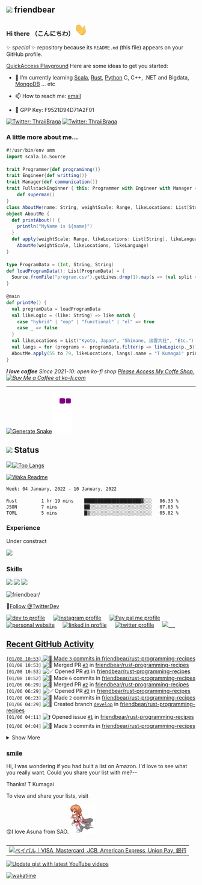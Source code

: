 ## <img src="https://img.icons8.com/color/48/000000/github--v3.png"/> friendbear 

### Hi there （こんにちわ）<img src="https://raw.githubusercontent.com/friendbear/friendbear/main/wave.gif" width="35px">


 ✨ _special_ ✨ repository because its `README.md` (this file) appears on your GitHub profile.

[QuickAccess Playground](https://wandbox.org/)
Here are some ideas to get you started:
<!--
- 🔭 I’m currently working on ...
-->
- 🌱 I’m currently learning [Scala](https://users.scala-lang.org/u/friendbear), [Rust](https://users.rust-lang.org/u/friendbear), [Python](https://pypi.org/user/friendbear) C, C++, .NET and Bigdata, [MongoDB](https://www.mongodb.com/community/forums/u/friendbear) ... etc

- 📫 How to reach me: [email](mailto:s8zmnonun@relay.firefox.com)
- 🔑 GPP Key: F9521D94D71A2F01

[![Twitter: ThraiiBraga](https://img.shields.io/twitter/follow/friendbear22?stype=social)](https://twitter.com/friendbear22)
[![Twitter: ThraiiBraga](https://img.shields.io/twitter/follow/bearsworld22?stype=social)](https://twitter.com/bearsworld22)
<!--
- 👯 I’m looking to collaborate on ...
- 🤔 I’m looking for help with ...
- 💬 Ask me about ...

- 😄 Pronouns: ...
- ⚡ Fun fact: ...

-->


### A little more about me...
```scala
#!/usr/bin/env amm
import scala.io.Source

trait Programmer{def programinng()}
trait Engineer{def writting()}
trait Manager{def communication()}
trait FullstackEnginner { this: Programmer with Engineer with Manager =>
    def superman()
}
class AboutMe(name: String, weightScale: Range, likeLocations: List[String], likeLanguages: List[String])
object AboutMe {
  def printAbout() {
    println("MyName is ${name}")
  }
  def apply(weightScale: Range, likeLocations: List[String], likeLanguages: List[String]): AboutMe =
    AboutMe(weightScale, likeLocations, likeLanguage)
}

type ProgramData = (Int, String, String)
def loadProgramData(): List[ProgramData] = {
  Source.fromFile("program.csv").getLines.drop(1).map(s => {val split = s.split(',');(split(0).toInt, split(1), split(2))}).toList
}

@main
def printMe() {
  val programData = loadProgramData
  val likeLogic = (like: String) => like match {
    case "hybrid" | "oop" | "functional" | "el" => true
    case _ => false
  }
  val likeLocations = List("Kyoto, Japan", "Shimane, 出雲大社", "Etc.")
  val langs = for (programs <- programData.filter(p => likeLogic(p._3)) yield programs._2
  AboutMe.apply(55 to 79, likeLocations, langs).name = "T Kumagai" printAbout
}
```
<em><b>I love coffee</b> Since 2021-10: open ko-fi shop <a href="https://ko-fi.com/friendbear">Please Access My Coffe Shop.</a>
<a href='https://ko-fi.com/B0B15N77Q' target='_blank'><img height='36' style='border:0px;height:36px;' src='https://cdn.ko-fi.com/cdn/kofi2.png?v=3' border='0' alt='Buy Me a Coffee at ko-fi.com' /></a>
</em>

---

[![Generate Snake](https://github.com/friendbear/friendbear/actions/workflows/cronjob-make-snake-picture.yml/badge.svg)](https://github.com/friendbear/friendbear/actions/workflows/cronjob-make-snake-picture.yml)
![snake gif](https://github.com/friendbear/friendbear/blob/output/github-contribution-grid-snake.gif)
## <img src="https://image.flaticon.com/icons/svg/3306/3306281.svg" width=18/> Status
<img src="https://github-readme-stats.vercel.app/api?username=friendbear&count_private=true&theme=dracula" width="450"/>[![Top Langs](https://github-readme-stats.vercel.app/api/top-langs/?username=friendbear&layout=compact&hide=javascript,html,jupyter&theme=dracula)](https://github.com/anuraghazra/github-readme-stats)


[![Waka Readme](https://github.com/friendbear/friendbear/actions/workflows/cronjob-wakatime-generater.yml/badge.svg)](https://github.com/friendbear/friendbear/actions/workflows/cronjob-wakatime-generater.yml)


<!--START_SECTION:waka-->
```text
Week: 04 January, 2022 - 10 January, 2022

Rust         1 hr 19 mins    █████████████████████▓░░░   86.33 % 
JSON         7 mins          ██░░░░░░░░░░░░░░░░░░░░░░░   07.63 % 
TOML         5 mins          █▒░░░░░░░░░░░░░░░░░░░░░░░   05.82 % 
```
<!--END_SECTION:waka-->

<!--
![GitHub stats](https://github-readme-stats.vercel.app/api?username=friendbear&show_icons=true)  


![GitHub Activity Graph](https://activity-graph.herokuapp.com/graph?username=friendbear)  

![GitHub streak stats](https://github-readme-streak-stats.herokuapp.com/?user=friendbear)  

[![instagram badge](https://img.shields.io/badge/instagram-inductor.kela-C42D81?style=flat-square&logo=instagram)](https://www.instagram.com/inductor.kela) [![blog badge](https://img.shields.io/badge/blog-blog.inductor.me-1f425f?style=flat-square)](https://blog.inductor.me) 
[![blog badge](https://img.shields.io/badge/speakerdeck-inductor-1f425f?style=flat-square)](https://speakerdeck.com/inductor)
-->

### Experience

Under constract

<img src="https://github-readme-linkedin-iwxercbpe-friendbear22.vercel.app/experience?username=friendbear" />

### Skills

![](https://img.shields.io/badge/-Docker-EEE.svg?logo=docker&style=flat) ![](https://img.shields.io/badge/-Amazon%20AWS-232F3E.svg?logo=amazon-aws&style=flat) ![](https://img.shields.io/badge/-Linux-6C6694.svg?logo=linux&style=flat) 

<p align="left"> <img src=https://komarev.com/ghpvc/?username=friendbear alt=friendbear/> </p>


🚀<a href="https://twitter.com/TwitterDev?ref_src=twsrc%5Etfw" class="twitter-follow-button" data-show-count="false">Follow @TwitterDev</a><script async src="https://platform.twitter.com/widgets.js" charset="utf-8"></script>

<p algin="right">
<a href="https://dev.to/friendbear"> 
<img src="https://d2fltix0v2e0sb.cloudfront.net/dev-badge.svg" alt="dev to profile" width="24px"/></a>
&emsp;
<a href= "https://instagram.com/friendbear22">
<img src="https://img.icons8.com/ios-glyphs/256/000000/instagram-new.svg" alt="instagram profile" width="28px"/></a>
&emsp;
<a href="https://www.paypal.com/paypalme/friendbear">
<img src="https://img.icons8.com/ios-glyphs/256/000000/paypal.png" alt="Pay pal me profile" width="28px"/></a> 
&emsp;
<a href="https://friendbear.github.io">
<img src="https://img.icons8.com/material/256/000000/globe--v1.png" alt="personal website" width="28px"/></a>
&emsp;
<a href="https://linkedin.com/in/friendbear">
<img src="https://img.icons8.com/ios-filled/256/000000/linkedin.svg" alt="linked in profile" width="26px"/></a>
&emsp;
<a href="https://twitter.com/friendbear22">
<img src="https://img.icons8.com/ios-filled/256/000000/twitter.svg" alt="twitter profile" width="26px"/></a>
&emsp;
<a href="https://stackoverflow.com/users/10924993/t-kumagai">
<img src="https://img.icons8.com/ios/32/000000/stackoverflow.png"/>
&emsp;


[email]: mailto:s8zmnonun@relay.firefox.com
[twitter]: https://twitter.com/friendbear22
[devdojo]: https://devdojo.com/friendbear
[dev.to]: https://dev.to/friendbear
[linkedin]: https://www.linkedin.com/in/friendbear
[stakoverflow]: https://stackoverflow.com/users/10924993/t-kumagai

## Recent GitHub Activity

<!--START_SECTION:activity-->
`[01/08 10:53]` <img alt="📝" src="https://github.com/cheesits456/github-activity-readme/raw/master/icons/commit.png" align="top" height="18"> Made `3` commits in [friendbear/rust-programming-recipes](https://github.com/friendbear/rust-programming-recipes)  
`[01/08 10:53]` <img alt="🎉" src="https://github.com/cheesits456/github-activity-readme/raw/master/icons/merge.png" align="top" height="18"> Merged PR [`#3`](https://github.com//friendbear/rust-programming-recipes/pull/3 'Develop') in [friendbear/rust-programming-recipes](https://github.com/friendbear/rust-programming-recipes)  
`[01/08 10:53]` <img alt="✅" src="https://github.com/cheesits456/github-activity-readme/raw/master/icons/pr-open.png" align="top" height="18"> Opened PR [`#3`](https://github.com//friendbear/rust-programming-recipes/pull/3 'Develop') in [friendbear/rust-programming-recipes](https://github.com/friendbear/rust-programming-recipes)  
`[01/08 10:52]` <img alt="📝" src="https://github.com/cheesits456/github-activity-readme/raw/master/icons/commit.png" align="top" height="18"> Made `6` commits in [friendbear/rust-programming-recipes](https://github.com/friendbear/rust-programming-recipes)  
`[01/06 06:29]` <img alt="🎉" src="https://github.com/cheesits456/github-activity-readme/raw/master/icons/merge.png" align="top" height="18"> Merged PR [`#2`](https://github.com//friendbear/rust-programming-recipes/pull/2 'Develop') in [friendbear/rust-programming-recipes](https://github.com/friendbear/rust-programming-recipes)  
`[01/06 06:29]` <img alt="✅" src="https://github.com/cheesits456/github-activity-readme/raw/master/icons/pr-open.png" align="top" height="18"> Opened PR [`#2`](https://github.com//friendbear/rust-programming-recipes/pull/2 'Develop') in [friendbear/rust-programming-recipes](https://github.com/friendbear/rust-programming-recipes)  
`[01/06 06:23]` <img alt="📝" src="https://github.com/cheesits456/github-activity-readme/raw/master/icons/commit.png" align="top" height="18"> Made `2` commits in [friendbear/rust-programming-recipes](https://github.com/friendbear/rust-programming-recipes)  
`[01/06 04:29]` <img alt="📂" src="https://github.com/cheesits456/github-activity-readme/raw/master/icons/create-branch.png" align="top" height="18"> Created branch [`develop`](https://github.com/friendbear/rust-programming-recipes/tree/develop) in [friendbear/rust-programming-recipes](https://github.com/friendbear/rust-programming-recipes)  
`[01/06 04:11]` <img alt="❗️" src="https://github.com/cheesits456/github-activity-readme/raw/master/icons/issue.png" align="top" height="18"> Opened issue [`#1`](https://github.com//friendbear/rust-programming-recipes/issues/1 '[Section1]Handling All Kinds of Errors with Result and zoption') in [friendbear/rust-programming-recipes](https://github.com/friendbear/rust-programming-recipes)  
`[01/06 04:04]` <img alt="📝" src="https://github.com/cheesits456/github-activity-readme/raw/master/icons/commit.png" align="top" height="18"> Made `3` commits in [friendbear/rust-programming-recipes](https://github.com/friendbear/rust-programming-recipes)  

<details><summary>Show More</summary>

`[01/03 02:49]` <img alt="⭐" src="https://github.com/cheesits456/github-activity-readme/raw/master/icons/star.png" align="top" height="18"> Starred [PacktPublishing/Rust-Programming-Recipies](https://github.com/PacktPublishing/Rust-Programming-Recipies)  
`[01/03 02:46]` <img alt="📂" src="https://github.com/cheesits456/github-activity-readme/raw/master/icons/create-branch.png" align="top" height="18"> Created branch [`main`](https://github.com/friendbear/rust-programming-recipes/tree/main) in [friendbear/rust-programming-recipes](https://github.com/friendbear/rust-programming-recipes)  
`[01/03 02:46]` <img alt="➕" src="https://github.com/cheesits456/github-activity-readme/raw/master/icons/create-repo.png" align="top" height="18"> Created repository [friendbear/rust-programming-recipes](https://github.com/friendbear/rust-programming-recipes)  
`[01/03 02:44]` <img alt="📂" src="https://github.com/cheesits456/github-activity-readme/raw/master/icons/create-branch.png" align="top" height="18"> Created branch [`main`](https://github.com/friendbear/rust-programming-recipes/tree/main) in [friendbear/rust-programming-recipes](https://github.com/friendbear/rust-programming-recipes)  
`[01/03 02:44]` <img alt="➕" src="https://github.com/cheesits456/github-activity-readme/raw/master/icons/create-repo.png" align="top" height="18"> Created repository [friendbear/rust-programming-recipes](https://github.com/friendbear/rust-programming-recipes)  
`[01/03 02:02]` <img alt="⭐" src="https://github.com/cheesits456/github-activity-readme/raw/master/icons/star.png" align="top" height="18"> Starred [rust-lang/rust](https://github.com/rust-lang/rust)  
`[12/28 00:59]` <img alt="⭐" src="https://github.com/cheesits456/github-activity-readme/raw/master/icons/star.png" align="top" height="18"> Starred [hyperium/hyper](https://github.com/hyperium/hyper)  
`[12/28 00:43]` <img alt="⭐" src="https://github.com/cheesits456/github-activity-readme/raw/master/icons/star.png" align="top" height="18"> Starred [rustdesk/rustdesk](https://github.com/rustdesk/rustdesk)  
`[12/28 00:37]` <img alt="⭐" src="https://github.com/cheesits456/github-activity-readme/raw/master/icons/star.png" align="top" height="18"> Starred [confluentinc/examples](https://github.com/confluentinc/examples)  
`[12/26 19:34]` <img alt="⭐" src="https://github.com/cheesits456/github-activity-readme/raw/master/icons/star.png" align="top" height="18"> Starred [rust-unofficial/awesome-rust](https://github.com/rust-unofficial/awesome-rust)  
`[12/25 03:13]` <img alt="⭐" src="https://github.com/cheesits456/github-activity-readme/raw/master/icons/star.png" align="top" height="18"> Starred [spinscale/elasticsearch-ingest-opennlp](https://github.com/spinscale/elasticsearch-ingest-opennlp)  
`[12/24 20:49]` <img alt="⭐" src="https://github.com/cheesits456/github-activity-readme/raw/master/icons/star.png" align="top" height="18"> Starred [sickcodes/Docker-OSX](https://github.com/sickcodes/Docker-OSX)  
`[12/24 20:19]` <img alt="⭐" src="https://github.com/cheesits456/github-activity-readme/raw/master/icons/star.png" align="top" height="18"> Starred [saitoha/libsixel](https://github.com/saitoha/libsixel)  
`[12/24 10:56]` <img alt="❗️" src="https://github.com/cheesits456/github-activity-readme/raw/master/icons/issue.png" align="top" height="18"> Opened issue `#172` in <span title="Private Repo">`🔒friendbear/pocket`</span>  
`[12/21 00:47]` <img alt="⭐" src="https://github.com/cheesits456/github-activity-readme/raw/master/icons/star.png" align="top" height="18"> Starred [spring-projects/spring-kafka](https://github.com/spring-projects/spring-kafka)  
`[12/19 07:56]` <img alt="❗️" src="https://github.com/cheesits456/github-activity-readme/raw/master/icons/issue.png" align="top" height="18"> Opened issue `#171` in <span title="Private Repo">`🔒friendbear/pocket`</span>  
`[12/17 22:52]` <img alt="📝" src="https://github.com/cheesits456/github-activity-readme/raw/master/icons/commit.png" align="top" height="18"> Made `1` commit in [friendbear/kafka-beginners](https://github.com/friendbear/kafka-beginners)  
`[12/17 05:58]` <img alt="⭐" src="https://github.com/cheesits456/github-activity-readme/raw/master/icons/star.png" align="top" height="18"> Starred [cantino/mcfly](https://github.com/cantino/mcfly)  
`[12/16 10:00]` <img alt="📝" src="https://github.com/cheesits456/github-activity-readme/raw/master/icons/commit.png" align="top" height="18"> Made `1` commit in [friendbear/auth-service](https://github.com/friendbear/auth-service)  
`[12/16 09:58]` <img alt="📂" src="https://github.com/cheesits456/github-activity-readme/raw/master/icons/create-branch.png" align="top" height="18"> Created branch [`diesel-discussions-2979`](https://github.com/friendbear/auth-service/tree/diesel-discussions-2979) in [friendbear/auth-service](https://github.com/friendbear/auth-service)  
`[12/16 05:31]` <img alt="📂" src="https://github.com/cheesits456/github-activity-readme/raw/master/icons/create-branch.png" align="top" height="18"> Created branch [`main`](https://github.com/friendbear/diesel-db-posts-sample/tree/main) in [friendbear/diesel-db-posts-sample](https://github.com/friendbear/diesel-db-posts-sample)  
`[12/16 05:31]` <img alt="➕" src="https://github.com/cheesits456/github-activity-readme/raw/master/icons/create-repo.png" align="top" height="18"> Created repository [friendbear/diesel-db-posts-sample](https://github.com/friendbear/diesel-db-posts-sample)  
`[12/16 05:27]` <img alt="📝" src="https://github.com/cheesits456/github-activity-readme/raw/master/icons/commit.png" align="top" height="18"> Made `1` commit in [friendbear/auth-service](https://github.com/friendbear/auth-service)  
`[12/16 01:04]` <img alt="⭐" src="https://github.com/cheesits456/github-activity-readme/raw/master/icons/star.png" align="top" height="18"> Starred [diesel-rs/diesel](https://github.com/diesel-rs/diesel)  
`[12/15 18:56]` <img alt="❗️" src="https://github.com/cheesits456/github-activity-readme/raw/master/icons/issue.png" align="top" height="18"> Opened issue `#170` in <span title="Private Repo">`🔒friendbear/pocket`</span>  
`[12/15 17:54]` <img alt="📝" src="https://github.com/cheesits456/github-activity-readme/raw/master/icons/commit.png" align="top" height="18"> Made `4` commits in [friendbear/auth-service](https://github.com/friendbear/auth-service)  
`[12/15 07:53]` <img alt="📂" src="https://github.com/cheesits456/github-activity-readme/raw/master/icons/create-branch.png" align="top" height="18"> Created branch [`main`](https://github.com/friendbear/auth-service/tree/main) in [friendbear/auth-service](https://github.com/friendbear/auth-service)  
`[12/15 07:49]` <img alt="➕" src="https://github.com/cheesits456/github-activity-readme/raw/master/icons/create-repo.png" align="top" height="18"> Created repository [friendbear/auth-service](https://github.com/friendbear/auth-service)  
`[12/15 07:40]` <img alt="📝" src="https://github.com/cheesits456/github-activity-readme/raw/master/icons/commit.png" align="top" height="18"> Made `1` commit in [friendbear/iriam-event](https://github.com/friendbear/iriam-event)  
`[12/14 22:09]` <img alt="📝" src="https://github.com/cheesits456/github-activity-readme/raw/master/icons/commit.png" align="top" height="18"> Made `1` commit in [friendbear/dotfiles](https://github.com/friendbear/dotfiles)  
`[12/14 00:56]` <img alt="❗️" src="https://github.com/cheesits456/github-activity-readme/raw/master/icons/issue.png" align="top" height="18"> Opened issue `#169` in <span title="Private Repo">`🔒friendbear/pocket`</span>  
`[12/13 13:49]` <img alt="📝" src="https://github.com/cheesits456/github-activity-readme/raw/master/icons/commit.png" align="top" height="18"> Made `3` commits in [friendbear/kafka-beginners](https://github.com/friendbear/kafka-beginners)  
`[12/10 10:56]` <img alt="❗️" src="https://github.com/cheesits456/github-activity-readme/raw/master/icons/issue.png" align="top" height="18"> Opened issue `#168` in <span title="Private Repo">`🔒friendbear/pocket`</span>  
`[12/09 11:19]` <img alt="🍴" src="https://github.com/cheesits456/github-activity-readme/raw/master/icons/fork.png" align="top" height="18"> Forked [TechnocratSid/elastic-twitter-canvas](https://github.com/TechnocratSid/elastic-twitter-canvas) to [friendbear/elastic-twitter-canvas](https://github.com/friendbear/elastic-twitter-canvas)  
`[12/08 13:56]` <img alt="❗️" src="https://github.com/cheesits456/github-activity-readme/raw/master/icons/issue.png" align="top" height="18"> Opened issue `#167` in <span title="Private Repo">`🔒friendbear/pocket`</span>  
`[12/08 11:38]` <img alt="⭐" src="https://github.com/cheesits456/github-activity-readme/raw/master/icons/star.png" align="top" height="18"> Starred [bitnami/bitnami-docker-kafka](https://github.com/bitnami/bitnami-docker-kafka)  
`[12/08 10:54]` <img alt="📝" src="https://github.com/cheesits456/github-activity-readme/raw/master/icons/commit.png" align="top" height="18"> Made `1` commit in [friendbear/iriam-event](https://github.com/friendbear/iriam-event)  
`[12/08 08:10]` <img alt="📝" src="https://github.com/cheesits456/github-activity-readme/raw/master/icons/commit.png" align="top" height="18"> Made `1` commit in [friendbear/kafka-beginners](https://github.com/friendbear/kafka-beginners)  
`[12/07 21:39]` <img alt="⭐" src="https://github.com/cheesits456/github-activity-readme/raw/master/icons/star.png" align="top" height="18"> Starred [orf/gping](https://github.com/orf/gping)  
`[12/06 19:56]` <img alt="❗️" src="https://github.com/cheesits456/github-activity-readme/raw/master/icons/issue.png" align="top" height="18"> Opened issue `#166` in <span title="Private Repo">`🔒friendbear/pocket`</span>  
`[12/06 13:52]` <img alt="📝" src="https://github.com/cheesits456/github-activity-readme/raw/master/icons/commit.png" align="top" height="18"> Made `1` commit in [friendbear/twitter-followers](https://github.com/friendbear/twitter-followers)  
`[12/06 13:51]` <img alt="📂" src="https://github.com/cheesits456/github-activity-readme/raw/master/icons/create-branch.png" align="top" height="18"> Created branch [`main`](https://github.com/friendbear/twitter-followers/tree/main) in [friendbear/twitter-followers](https://github.com/friendbear/twitter-followers)  
`[12/06 13:50]` <img alt="➕" src="https://github.com/cheesits456/github-activity-readme/raw/master/icons/create-repo.png" align="top" height="18"> Created repository [friendbear/twitter-followers](https://github.com/friendbear/twitter-followers)  
`[12/06 08:05]` <img alt="📝" src="https://github.com/cheesits456/github-activity-readme/raw/master/icons/commit.png" align="top" height="18"> Made `1` commit in [friendbear/kafka-beginners](https://github.com/friendbear/kafka-beginners)  
`[12/05 23:25]` <img alt="📝" src="https://github.com/cheesits456/github-activity-readme/raw/master/icons/commit.png" align="top" height="18"> Made `2` commits in [friendbear/dotfiles](https://github.com/friendbear/dotfiles)  
`[12/04 14:35]` <img alt="📝" src="https://github.com/cheesits456/github-activity-readme/raw/master/icons/commit.png" align="top" height="18"> Made `3` commits in [friendbear/kafka-beginners](https://github.com/friendbear/kafka-beginners)  
`[12/02 07:18]` <img alt="⭐" src="https://github.com/cheesits456/github-activity-readme/raw/master/icons/star.png" align="top" height="18"> Starred [TeXitoi/structopt](https://github.com/TeXitoi/structopt)  
`[12/02 07:10]` <img alt="📝" src="https://github.com/cheesits456/github-activity-readme/raw/master/icons/commit.png" align="top" height="18"> Made `1` commit in [friendbear/iriam-event](https://github.com/friendbear/iriam-event)  
`[12/01 23:22]` <img alt="📝" src="https://github.com/cheesits456/github-activity-readme/raw/master/icons/commit.png" align="top" height="18"> Made `1` commit in [friendbear/dotfiles](https://github.com/friendbear/dotfiles)  
`[12/01 05:53]` <img alt="⭐" src="https://github.com/cheesits456/github-activity-readme/raw/master/icons/star.png" align="top" height="18"> Starred [hackerb9/lsix](https://github.com/hackerb9/lsix)  
`[12/01 05:32]` <img alt="⭐" src="https://github.com/cheesits456/github-activity-readme/raw/master/icons/star.png" align="top" height="18"> Starred [daleroberts/itermplot](https://github.com/daleroberts/itermplot)  
`[11/28 07:56]` <img alt="❗️" src="https://github.com/cheesits456/github-activity-readme/raw/master/icons/issue.png" align="top" height="18"> Opened issue `#165` in <span title="Private Repo">`🔒friendbear/pocket`</span>  
`[11/28 02:54]` <img alt="⭐" src="https://github.com/cheesits456/github-activity-readme/raw/master/icons/star.png" align="top" height="18"> Starred [neovide/neovide](https://github.com/neovide/neovide)  
`[11/27 19:12]` <img alt="📝" src="https://github.com/cheesits456/github-activity-readme/raw/master/icons/commit.png" align="top" height="18"> Made `1` commit in [friendbear/dotfiles](https://github.com/friendbear/dotfiles)  
`[11/27 14:43]` <img alt="⭐" src="https://github.com/cheesits456/github-activity-readme/raw/master/icons/star.png" align="top" height="18"> Starred [tesaguri/twitter-stream-rs](https://github.com/tesaguri/twitter-stream-rs)  
`[11/27 14:35]` <img alt="⭐" src="https://github.com/cheesits456/github-activity-readme/raw/master/icons/star.png" align="top" height="18"> Starred [egg-mode-rs/egg-mode](https://github.com/egg-mode-rs/egg-mode)  
`[11/27 09:09]` <img alt="📝" src="https://github.com/cheesits456/github-activity-readme/raw/master/icons/commit.png" align="top" height="18"> Made `4` commits in [friendbear/iriam-event](https://github.com/friendbear/iriam-event)  
`[11/26 07:39]` <img alt="📂" src="https://github.com/cheesits456/github-activity-readme/raw/master/icons/create-branch.png" align="top" height="18"> Created branch [`main`](https://github.com/friendbear/iriam-event/tree/main) in [friendbear/iriam-event](https://github.com/friendbear/iriam-event)  
`[11/26 07:39]` <img alt="➕" src="https://github.com/cheesits456/github-activity-readme/raw/master/icons/create-repo.png" align="top" height="18"> Created repository [friendbear/iriam-event](https://github.com/friendbear/iriam-event)  
`[11/26 06:25]` <img alt="📝" src="https://github.com/cheesits456/github-activity-readme/raw/master/icons/commit.png" align="top" height="18"> Made `3` commits in [friendbear/mongo-karin](https://github.com/friendbear/mongo-karin)  
`[11/25 05:00]` <img alt="📂" src="https://github.com/cheesits456/github-activity-readme/raw/master/icons/create-branch.png" align="top" height="18"> Created branch [`main`](https://github.com/friendbear/mongo-karin/tree/main) in [friendbear/mongo-karin](https://github.com/friendbear/mongo-karin)  
`[11/25 04:59]` <img alt="➕" src="https://github.com/cheesits456/github-activity-readme/raw/master/icons/create-repo.png" align="top" height="18"> Created repository [friendbear/mongo-karin](https://github.com/friendbear/mongo-karin)  
`[11/25 04:54]` <img alt="📂" src="https://github.com/cheesits456/github-activity-readme/raw/master/icons/create-branch.png" align="top" height="18"> Created branch [`main`](https://github.com/friendbear/mongo-karin-/tree/main) in [friendbear/mongo-karin-](https://github.com/friendbear/mongo-karin-)  
`[11/25 04:54]` <img alt="➕" src="https://github.com/cheesits456/github-activity-readme/raw/master/icons/create-repo.png" align="top" height="18"> Created repository [friendbear/mongo-karin-](https://github.com/friendbear/mongo-karin-)  
`[11/25 02:56]` <img alt="❗️" src="https://github.com/cheesits456/github-activity-readme/raw/master/icons/issue.png" align="top" height="18"> Opened issue `#164` in <span title="Private Repo">`🔒friendbear/pocket`</span>  
`[11/25 02:56]` <img alt="❗️" src="https://github.com/cheesits456/github-activity-readme/raw/master/icons/issue.png" align="top" height="18"> Opened issue `#163` in <span title="Private Repo">`🔒friendbear/pocket`</span>  
`[11/23 20:10]` <img alt="⭐" src="https://github.com/cheesits456/github-activity-readme/raw/master/icons/star.png" align="top" height="18"> Starred [rastapasta/mapscii](https://github.com/rastapasta/mapscii)  
`[11/23 18:56]` <img alt="❗️" src="https://github.com/cheesits456/github-activity-readme/raw/master/icons/issue.png" align="top" height="18"> Opened issue `#162` in <span title="Private Repo">`🔒friendbear/pocket`</span>  
`[11/22 05:34]` <img alt="📝" src="https://github.com/cheesits456/github-activity-readme/raw/master/icons/commit.png" align="top" height="18"> Made `2` commits in [friendbear/python-begginer](https://github.com/friendbear/python-begginer)  
`[11/20 09:56]` <img alt="❗️" src="https://github.com/cheesits456/github-activity-readme/raw/master/icons/issue.png" align="top" height="18"> Opened issue `#161` in <span title="Private Repo">`🔒friendbear/pocket`</span>  
`[11/20 05:54]` <img alt="📝" src="https://github.com/cheesits456/github-activity-readme/raw/master/icons/commit.png" align="top" height="18"> Made `1` commit in [friendbear/karin-alexa-project](https://github.com/friendbear/karin-alexa-project)  
`[11/18 09:26]` <img alt="⭐" src="https://github.com/cheesits456/github-activity-readme/raw/master/icons/star.png" align="top" height="18"> Starred [twitter/hbc](https://github.com/twitter/hbc)  
`[11/18 05:44]` <img alt="📂" src="https://github.com/cheesits456/github-activity-readme/raw/master/icons/create-branch.png" align="top" height="18"> Created branch [`main`](https://github.com/friendbear/kafka-beginners/tree/main) in [friendbear/kafka-beginners](https://github.com/friendbear/kafka-beginners)  
`[11/18 05:42]` <img alt="➕" src="https://github.com/cheesits456/github-activity-readme/raw/master/icons/create-repo.png" align="top" height="18"> Created repository [friendbear/kafka-beginners](https://github.com/friendbear/kafka-beginners)  
`[11/18 01:17]` <img alt="📝" src="https://github.com/cheesits456/github-activity-readme/raw/master/icons/commit.png" align="top" height="18"> Made `1` commit in [friendbear/kafka-beginners-course](https://github.com/friendbear/kafka-beginners-course)  
`[11/15 17:57]` <img alt="❗️" src="https://github.com/cheesits456/github-activity-readme/raw/master/icons/issue.png" align="top" height="18"> Opened issue `#160` in <span title="Private Repo">`🔒friendbear/pocket`</span>  
`[11/14 18:15]` <img alt="📝" src="https://github.com/cheesits456/github-activity-readme/raw/master/icons/commit.png" align="top" height="18"> Made `2` commits in [friendbear/karin-alexa-project](https://github.com/friendbear/karin-alexa-project)  
`[11/14 18:15]` <img alt="🎉" src="https://github.com/cheesits456/github-activity-readme/raw/master/icons/merge.png" align="top" height="18"> Merged PR [`#3`](https://github.com//friendbear/karin-alexa-project/pull/3 'Bump flask from 0.12.1 to 1.0') in [friendbear/karin-alexa-project](https://github.com/friendbear/karin-alexa-project)  
`[11/14 18:15]` <img alt="📝" src="https://github.com/cheesits456/github-activity-readme/raw/master/icons/commit.png" align="top" height="18"> Made `2` commits in [friendbear/karin-alexa-project](https://github.com/friendbear/karin-alexa-project)  
`[11/14 18:15]` <img alt="🎉" src="https://github.com/cheesits456/github-activity-readme/raw/master/icons/merge.png" align="top" height="18"> Merged PR [`#2`](https://github.com//friendbear/karin-alexa-project/pull/2 'Bump pyyaml from 3.12 to 5.4') in [friendbear/karin-alexa-project](https://github.com/friendbear/karin-alexa-project)  
`[11/14 18:14]` <img alt="📝" src="https://github.com/cheesits456/github-activity-readme/raw/master/icons/commit.png" align="top" height="18"> Made `2` commits in [friendbear/karin-alexa-project](https://github.com/friendbear/karin-alexa-project)  
`[11/14 18:14]` <img alt="🎉" src="https://github.com/cheesits456/github-activity-readme/raw/master/icons/merge.png" align="top" height="18"> Merged PR [`#1`](https://github.com//friendbear/karin-alexa-project/pull/1 'Bump pyopenssl from 17.0.0 to 17.5.0') in [friendbear/karin-alexa-project](https://github.com/friendbear/karin-alexa-project)  
`[11/14 16:58]` <img alt="📝" src="https://github.com/cheesits456/github-activity-readme/raw/master/icons/commit.png" align="top" height="18"> Made `2` commits in [friendbear/karin-alexa-project](https://github.com/friendbear/karin-alexa-project)  
`[11/14 12:34]` <img alt="⭐" src="https://github.com/cheesits456/github-activity-readme/raw/master/icons/star.png" align="top" height="18"> Starred [johnwheeler/flask-ask](https://github.com/johnwheeler/flask-ask)  
`[11/14 09:19]` <img alt="⭐" src="https://github.com/cheesits456/github-activity-readme/raw/master/icons/star.png" align="top" height="18"> Starred [elastic/kibana](https://github.com/elastic/kibana)  
`[11/14 06:43]` <img alt="📂" src="https://github.com/cheesits456/github-activity-readme/raw/master/icons/create-branch.png" align="top" height="18"> Created branch [`main`](https://github.com/friendbear/karin-alexa-project/tree/main) in [friendbear/karin-alexa-project](https://github.com/friendbear/karin-alexa-project)  
`[11/14 06:33]` <img alt="➕" src="https://github.com/cheesits456/github-activity-readme/raw/master/icons/create-repo.png" align="top" height="18"> Created repository [friendbear/karin-alexa-project](https://github.com/friendbear/karin-alexa-project)  
`[11/13 19:56]` <img alt="❗️" src="https://github.com/cheesits456/github-activity-readme/raw/master/icons/issue.png" align="top" height="18"> Opened issue `#159` in <span title="Private Repo">`🔒friendbear/pocket`</span>  
`[11/13 19:56]` <img alt="❗️" src="https://github.com/cheesits456/github-activity-readme/raw/master/icons/issue.png" align="top" height="18"> Opened issue `#158` in <span title="Private Repo">`🔒friendbear/pocket`</span>  
`[11/13 12:21]` <img alt="📝" src="https://github.com/cheesits456/github-activity-readme/raw/master/icons/commit.png" align="top" height="18"> Made `1` commit in [friendbear/kafka-beginners-course](https://github.com/friendbear/kafka-beginners-course)  
`[11/13 09:50]` <img alt="⭐" src="https://github.com/cheesits456/github-activity-readme/raw/master/icons/star.png" align="top" height="18"> Starred [prometheus/node_exporter](https://github.com/prometheus/node_exporter)  
`[11/12 06:43]` <img alt="⭐" src="https://github.com/cheesits456/github-activity-readme/raw/master/icons/star.png" align="top" height="18"> Starred [yeemachine/kalidokit](https://github.com/yeemachine/kalidokit)  
`[11/12 05:56]` <img alt="❗️" src="https://github.com/cheesits456/github-activity-readme/raw/master/icons/issue.png" align="top" height="18"> Opened issue `#157` in <span title="Private Repo">`🔒friendbear/pocket`</span>  
`[11/12 04:18]` <img alt="⭐" src="https://github.com/cheesits456/github-activity-readme/raw/master/icons/star.png" align="top" height="18"> Starred [canonical/multipass](https://github.com/canonical/multipass)  
`[11/12 00:08]` <img alt="⭐" src="https://github.com/cheesits456/github-activity-readme/raw/master/icons/star.png" align="top" height="18"> Starred [rohit-px2/nvui](https://github.com/rohit-px2/nvui)  
`[11/11 20:37]` <img alt="⭐" src="https://github.com/cheesits456/github-activity-readme/raw/master/icons/star.png" align="top" height="18"> Starred [cloudflare/wrangler](https://github.com/cloudflare/wrangler)  
`[11/11 06:56]` <img alt="❗️" src="https://github.com/cheesits456/github-activity-readme/raw/master/icons/issue.png" align="top" height="18"> Opened issue `#156` in <span title="Private Repo">`🔒friendbear/pocket`</span>  
`[11/10 17:14]` <img alt="📝" src="https://github.com/cheesits456/github-activity-readme/raw/master/icons/commit.png" align="top" height="18"> Made `2` commits in [friendbear/friendbear](https://github.com/friendbear/friendbear)  
`[11/10 14:56]` <img alt="❗️" src="https://github.com/cheesits456/github-activity-readme/raw/master/icons/issue.png" align="top" height="18"> Opened issue `#155` in <span title="Private Repo">`🔒friendbear/pocket`</span>  
`[11/10 05:32]` <img alt="📝" src="https://github.com/cheesits456/github-activity-readme/raw/master/icons/commit.png" align="top" height="18"> Made `3` commits in [friendbear/kafka-beginners-course](https://github.com/friendbear/kafka-beginners-course)  
`[11/10 02:52]` <img alt="🗣" src="https://github.com/cheesits456/github-activity-readme/raw/master/icons/comment.png" align="top" height="18"> Commented on [`#1`](https://github.com//friendbear/kafka-beginners-course/issues/1 'Section 8: Kafka Java Programming 101') in [friendbear/kafka-beginners-course](https://github.com/friendbear/kafka-beginners-course)  
`[11/10 02:49]` <img alt="❗️" src="https://github.com/cheesits456/github-activity-readme/raw/master/icons/issue.png" align="top" height="18"> Opened issue [`#1`](https://github.com//friendbear/kafka-beginners-course/issues/1 'Section 8: Kafka Java Programming 101') in [friendbear/kafka-beginners-course](https://github.com/friendbear/kafka-beginners-course)  
`[11/09 10:27]` <img alt="📝" src="https://github.com/cheesits456/github-activity-readme/raw/master/icons/commit.png" align="top" height="18"> Made `2` commits in [friendbear/plant-uml](https://github.com/friendbear/plant-uml)  
`[11/09 10:19]` <img alt="📂" src="https://github.com/cheesits456/github-activity-readme/raw/master/icons/create-branch.png" align="top" height="18"> Created branch [`main`](https://github.com/friendbear/plant-uml/tree/main) in [friendbear/plant-uml](https://github.com/friendbear/plant-uml)  
`[11/09 10:16]` <img alt="➕" src="https://github.com/cheesits456/github-activity-readme/raw/master/icons/create-repo.png" align="top" height="18"> Created repository [friendbear/plant-uml](https://github.com/friendbear/plant-uml)  
`[11/09 03:52]` <img alt="📝" src="https://github.com/cheesits456/github-activity-readme/raw/master/icons/commit.png" align="top" height="18"> Made `2` commits in [friendbear/kafka-beginners-course](https://github.com/friendbear/kafka-beginners-course)  
`[11/09 03:48]` <img alt="➕" src="https://github.com/cheesits456/github-activity-readme/raw/master/icons/create-repo.png" align="top" height="18"> Created repository [friendbear/t](https://github.com/friendbear/t)  
`[11/09 03:42]` <img alt="📂" src="https://github.com/cheesits456/github-activity-readme/raw/master/icons/create-branch.png" align="top" height="18"> Created branch [`main`](https://github.com/friendbear/kafka-beginners-course/tree/main) in [friendbear/kafka-beginners-course](https://github.com/friendbear/kafka-beginners-course)  
`[11/09 03:42]` <img alt="➕" src="https://github.com/cheesits456/github-activity-readme/raw/master/icons/create-repo.png" align="top" height="18"> Created repository [friendbear/kafka-beginners-course](https://github.com/friendbear/kafka-beginners-course)  
`[11/09 03:13]` <img alt="⭐" src="https://github.com/cheesits456/github-activity-readme/raw/master/icons/star.png" align="top" height="18"> Starred [pi-hole/pi-hole](https://github.com/pi-hole/pi-hole)  
`[11/09 03:12]` <img alt="⭐" src="https://github.com/cheesits456/github-activity-readme/raw/master/icons/star.png" align="top" height="18"> Starred [obsproject/obs-studio](https://github.com/obsproject/obs-studio)  
`[11/09 03:12]` <img alt="⭐" src="https://github.com/cheesits456/github-activity-readme/raw/master/icons/star.png" align="top" height="18"> Starred [questdb/questdb](https://github.com/questdb/questdb)  
`[11/09 03:12]` <img alt="⭐" src="https://github.com/cheesits456/github-activity-readme/raw/master/icons/star.png" align="top" height="18"> Starred [provectus/kafka-ui](https://github.com/provectus/kafka-ui)  
`[11/09 03:12]` <img alt="⭐" src="https://github.com/cheesits456/github-activity-readme/raw/master/icons/star.png" align="top" height="18"> Starred [confluentinc/demo-scene](https://github.com/confluentinc/demo-scene)  
`[11/08 05:28]` <img alt="📝" src="https://github.com/cheesits456/github-activity-readme/raw/master/icons/commit.png" align="top" height="18"> Made `4` commits in [friendbear/udemy-apache-kafka](https://github.com/friendbear/udemy-apache-kafka)  
`[11/08 05:28]` <img alt="🎉" src="https://github.com/cheesits456/github-activity-readme/raw/master/icons/merge.png" align="top" height="18"> Merged PR [`#7`](https://github.com//friendbear/udemy-apache-kafka/pull/7 'Kafka Command Line Interface 101') in [friendbear/udemy-apache-kafka](https://github.com/friendbear/udemy-apache-kafka)  
`[11/08 05:28]` <img alt="✅" src="https://github.com/cheesits456/github-activity-readme/raw/master/icons/pr-open.png" align="top" height="18"> Opened PR [`#7`](https://github.com//friendbear/udemy-apache-kafka/pull/7 'Kafka Command Line Interface 101') in [friendbear/udemy-apache-kafka](https://github.com/friendbear/udemy-apache-kafka)  
`[11/08 05:26]` <img alt="🗣" src="https://github.com/cheesits456/github-activity-readme/raw/master/icons/comment.png" align="top" height="18"> Commented on [`#5`](https://github.com//friendbear/udemy-apache-kafka/issues/5 'Section6: CLI 101') in [friendbear/udemy-apache-kafka](https://github.com/friendbear/udemy-apache-kafka)  
`[11/08 05:25]` <img alt="📝" src="https://github.com/cheesits456/github-activity-readme/raw/master/icons/commit.png" align="top" height="18"> Made `1` commit in [friendbear/udemy-apache-kafka](https://github.com/friendbear/udemy-apache-kafka)  
`[11/08 05:16]` <img alt="⭐" src="https://github.com/cheesits456/github-activity-readme/raw/master/icons/star.png" align="top" height="18"> Starred [edenhill/kcat](https://github.com/edenhill/kcat)  
`[11/08 04:44]` <img alt="📝" src="https://github.com/cheesits456/github-activity-readme/raw/master/icons/commit.png" align="top" height="18"> Made `2` commits in [friendbear/udemy-apache-kafka](https://github.com/friendbear/udemy-apache-kafka)  
`[11/07 23:01]` <img alt="⭐" src="https://github.com/cheesits456/github-activity-readme/raw/master/icons/star.png" align="top" height="18"> Starred [emilk/egui](https://github.com/emilk/egui)  
`[11/07 22:56]` <img alt="❗️" src="https://github.com/cheesits456/github-activity-readme/raw/master/icons/issue.png" align="top" height="18"> Opened issue `#154` in <span title="Private Repo">`🔒friendbear/pocket`</span>  
`[11/06 19:56]` <img alt="❗️" src="https://github.com/cheesits456/github-activity-readme/raw/master/icons/issue.png" align="top" height="18"> Opened issue `#153` in <span title="Private Repo">`🔒friendbear/pocket`</span>  
`[11/06 18:56]` <img alt="❗️" src="https://github.com/cheesits456/github-activity-readme/raw/master/icons/issue.png" align="top" height="18"> Opened issue `#152` in <span title="Private Repo">`🔒friendbear/pocket`</span>  
`[11/06 14:59]` <img alt="📝" src="https://github.com/cheesits456/github-activity-readme/raw/master/icons/commit.png" align="top" height="18"> Made `4` commits in [friendbear/friendbear](https://github.com/friendbear/friendbear)  
`[11/05 02:41]` <img alt="📝" src="https://github.com/cheesits456/github-activity-readme/raw/master/icons/commit.png" align="top" height="18"> Made `4` commits in [friendbear/udemy-apache-kafka](https://github.com/friendbear/udemy-apache-kafka)  
`[11/05 02:41]` <img alt="🎉" src="https://github.com/cheesits456/github-activity-readme/raw/master/icons/merge.png" align="top" height="18"> Merged PR [`#6`](https://github.com//friendbear/udemy-apache-kafka/pull/6 'Section6 cont.') in [friendbear/udemy-apache-kafka](https://github.com/friendbear/udemy-apache-kafka)  
`[11/05 02:41]` <img alt="✅" src="https://github.com/cheesits456/github-activity-readme/raw/master/icons/pr-open.png" align="top" height="18"> Opened PR [`#6`](https://github.com//friendbear/udemy-apache-kafka/pull/6 'Section6 cont.') in [friendbear/udemy-apache-kafka](https://github.com/friendbear/udemy-apache-kafka)  
`[11/05 02:23]` <img alt="📝" src="https://github.com/cheesits456/github-activity-readme/raw/master/icons/commit.png" align="top" height="18"> Made `3` commits in [friendbear/udemy-apache-kafka](https://github.com/friendbear/udemy-apache-kafka)  
`[11/05 01:16]` <img alt="❗️" src="https://github.com/cheesits456/github-activity-readme/raw/master/icons/issue.png" align="top" height="18"> Opened issue [`#5`](https://github.com//friendbear/udemy-apache-kafka/issues/5 'Section6: CLI 101') in [friendbear/udemy-apache-kafka](https://github.com/friendbear/udemy-apache-kafka)  
`[11/04 01:24]` <img alt="📝" src="https://github.com/cheesits456/github-activity-readme/raw/master/icons/commit.png" align="top" height="18"> Made `1` commit in [friendbear/friendbear](https://github.com/friendbear/friendbear)  
`[11/04 01:23]` <img alt="⭐" src="https://github.com/cheesits456/github-activity-readme/raw/master/icons/star.png" align="top" height="18"> Starred [athul/waka-readme](https://github.com/athul/waka-readme)  
`[11/03 08:52]` <img alt="🍴" src="https://github.com/cheesits456/github-activity-readme/raw/master/icons/fork.png" align="top" height="18"> Forked [conduktor/scala-api-template](https://github.com/conduktor/scala-api-template) to [friendbear/scala-api-template](https://github.com/friendbear/scala-api-template)  
`[11/03 08:52]` <img alt="⭐" src="https://github.com/cheesits456/github-activity-readme/raw/master/icons/star.png" align="top" height="18"> Starred [conduktor/scala-api-template](https://github.com/conduktor/scala-api-template)  
`[11/03 05:01]` <img alt="📝" src="https://github.com/cheesits456/github-activity-readme/raw/master/icons/commit.png" align="top" height="18"> Made `2` commits in [friendbear/udemy-apache-kafka](https://github.com/friendbear/udemy-apache-kafka)  
`[11/03 05:01]` <img alt="🎉" src="https://github.com/cheesits456/github-activity-readme/raw/master/icons/merge.png" align="top" height="18"> Merged PR [`#4`](https://github.com//friendbear/udemy-apache-kafka/pull/4 'Update README') in [friendbear/udemy-apache-kafka](https://github.com/friendbear/udemy-apache-kafka)  
`[11/03 05:00]` <img alt="✅" src="https://github.com/cheesits456/github-activity-readme/raw/master/icons/pr-open.png" align="top" height="18"> Opened PR [`#4`](https://github.com//friendbear/udemy-apache-kafka/pull/4 'Update README') in [friendbear/udemy-apache-kafka](https://github.com/friendbear/udemy-apache-kafka)  
`[11/03 04:59]` <img alt="📝" src="https://github.com/cheesits456/github-activity-readme/raw/master/icons/commit.png" align="top" height="18"> Made `1` commit in [friendbear/rust-coding-for-beginners](https://github.com/friendbear/rust-coding-for-beginners)  
`[11/03 04:57]` <img alt="📝" src="https://github.com/cheesits456/github-activity-readme/raw/master/icons/commit.png" align="top" height="18"> Made `1` commit in [friendbear/udemy-apache-kafka](https://github.com/friendbear/udemy-apache-kafka)  
`[11/03 04:50]` <img alt="❗️" src="https://github.com/cheesits456/github-activity-readme/raw/master/icons/issue.png" align="top" height="18"> Opened issue [`#3`](https://github.com//friendbear/udemy-apache-kafka/issues/3 'Section5: Starting Kafka') in [friendbear/udemy-apache-kafka](https://github.com/friendbear/udemy-apache-kafka)  
`[11/03 04:13]` <img alt="📝" src="https://github.com/cheesits456/github-activity-readme/raw/master/icons/commit.png" align="top" height="18"> Made `1` commit in [friendbear/dotfiles](https://github.com/friendbear/dotfiles)  
`[11/03 02:52]` <img alt="❗️" src="https://github.com/cheesits456/github-activity-readme/raw/master/icons/issue.png" align="top" height="18"> Opened issue [`#2`](https://github.com//friendbear/udemy-apache-kafka/issues/2 'Kafka Theory') in [friendbear/udemy-apache-kafka](https://github.com/friendbear/udemy-apache-kafka)  
`[11/03 02:51]` <img alt="❗️" src="https://github.com/cheesits456/github-activity-readme/raw/master/icons/issue.png" align="top" height="18"> Closed issue [`#97`](https://github.com//conduktor/kafka-stack-docker-compose/issues/97 'Kafka Theory') in [conduktor/kafka-stack-docker-compose](https://github.com/conduktor/kafka-stack-docker-compose)  
`[11/03 02:50]` <img alt="❗️" src="https://github.com/cheesits456/github-activity-readme/raw/master/icons/issue.png" align="top" height="18"> Opened issue [`#97`](https://github.com//conduktor/kafka-stack-docker-compose/issues/97 'Kafka Theory') in [conduktor/kafka-stack-docker-compose](https://github.com/conduktor/kafka-stack-docker-compose)  
`[11/02 12:56]` <img alt="❗️" src="https://github.com/cheesits456/github-activity-readme/raw/master/icons/issue.png" align="top" height="18"> Opened issue `#151` in <span title="Private Repo">`🔒friendbear/pocket`</span>  
`[11/02 11:56]` <img alt="❗️" src="https://github.com/cheesits456/github-activity-readme/raw/master/icons/issue.png" align="top" height="18"> Opened issue `#150` in <span title="Private Repo">`🔒friendbear/pocket`</span>  
`[11/02 10:56]` <img alt="❗️" src="https://github.com/cheesits456/github-activity-readme/raw/master/icons/issue.png" align="top" height="18"> Opened issue `#149` in <span title="Private Repo">`🔒friendbear/pocket`</span>  
`[11/02 07:56]` <img alt="❗️" src="https://github.com/cheesits456/github-activity-readme/raw/master/icons/issue.png" align="top" height="18"> Opened issue `#148` in <span title="Private Repo">`🔒friendbear/pocket`</span>  
`[11/02 04:23]` <img alt="📝" src="https://github.com/cheesits456/github-activity-readme/raw/master/icons/commit.png" align="top" height="18"> Made `2` commits in [friendbear/udemy-apache-kafka](https://github.com/friendbear/udemy-apache-kafka)  
`[11/02 04:23]` <img alt="🎉" src="https://github.com/cheesits456/github-activity-readme/raw/master/icons/merge.png" align="top" height="18"> Merged PR [`#1`](https://github.com//friendbear/udemy-apache-kafka/pull/1 'Kafka Introduction, Theroy') in [friendbear/udemy-apache-kafka](https://github.com/friendbear/udemy-apache-kafka)  
`[11/02 04:22]` <img alt="✅" src="https://github.com/cheesits456/github-activity-readme/raw/master/icons/pr-open.png" align="top" height="18"> Opened PR [`#1`](https://github.com//friendbear/udemy-apache-kafka/pull/1 'Kafka Introduction, Theroy') in [friendbear/udemy-apache-kafka](https://github.com/friendbear/udemy-apache-kafka)  
`[11/02 02:58]` <img alt="📂" src="https://github.com/cheesits456/github-activity-readme/raw/master/icons/create-branch.png" align="top" height="18"> Created branch [`develop`](https://github.com/friendbear/udemy-apache-kafka/tree/develop) in [friendbear/udemy-apache-kafka](https://github.com/friendbear/udemy-apache-kafka)  
`[11/02 02:36]` <img alt="⭐" src="https://github.com/cheesits456/github-activity-readme/raw/master/icons/star.png" align="top" height="18"> Starred [conduktor/kafka-stack-docker-compose](https://github.com/conduktor/kafka-stack-docker-compose)  
`[11/02 02:17]` <img alt="📂" src="https://github.com/cheesits456/github-activity-readme/raw/master/icons/create-branch.png" align="top" height="18"> Created branch [`main`](https://github.com/friendbear/udemy-apache-kafka/tree/main) in [friendbear/udemy-apache-kafka](https://github.com/friendbear/udemy-apache-kafka)  
`[11/02 02:17]` <img alt="➕" src="https://github.com/cheesits456/github-activity-readme/raw/master/icons/create-repo.png" align="top" height="18"> Created repository [friendbear/udemy-apache-kafka](https://github.com/friendbear/udemy-apache-kafka)  
`[11/02 01:29]` <img alt="⭐" src="https://github.com/cheesits456/github-activity-readme/raw/master/icons/star.png" align="top" height="18"> Starred [mxschmitt/playwright-go](https://github.com/mxschmitt/playwright-go)  
`[11/01 22:43]` <img alt="❗️" src="https://github.com/cheesits456/github-activity-readme/raw/master/icons/issue.png" align="top" height="18"> Closed issue [`#10`](https://github.com//friendbear/rust-coding-for-beginners/issues/10 'Project 2: Contact manager') in [friendbear/rust-coding-for-beginners](https://github.com/friendbear/rust-coding-for-beginners)  
`[11/01 09:22]` <img alt="⭐" src="https://github.com/cheesits456/github-activity-readme/raw/master/icons/star.png" align="top" height="18"> Starred [keycastr/keycastr](https://github.com/keycastr/keycastr)  
`[11/01 05:47]` <img alt="📝" src="https://github.com/cheesits456/github-activity-readme/raw/master/icons/commit.png" align="top" height="18"> Made `5` commits in [friendbear/rust-coding-for-beginners](https://github.com/friendbear/rust-coding-for-beginners)  
`[11/01 05:47]` <img alt="🎉" src="https://github.com/cheesits456/github-activity-readme/raw/master/icons/merge.png" align="top" height="18"> Merged PR [`#13`](https://github.com//friendbear/rust-coding-for-beginners/pull/13 'Develop') in [friendbear/rust-coding-for-beginners](https://github.com/friendbear/rust-coding-for-beginners)  
`[11/01 05:47]` <img alt="📝" src="https://github.com/cheesits456/github-activity-readme/raw/master/icons/commit.png" align="top" height="18"> Made `31` commits in [friendbear/rust-coding-for-beginners](https://github.com/friendbear/rust-coding-for-beginners)  
`[11/01 05:46]` <img alt="✅" src="https://github.com/cheesits456/github-activity-readme/raw/master/icons/pr-open.png" align="top" height="18"> Opened PR [`#13`](https://github.com//friendbear/rust-coding-for-beginners/pull/13 'Develop') in [friendbear/rust-coding-for-beginners](https://github.com/friendbear/rust-coding-for-beginners)  
`[11/01 05:46]` <img alt="📝" src="https://github.com/cheesits456/github-activity-readme/raw/master/icons/commit.png" align="top" height="18"> Made `3` commits in [friendbear/rust-coding-for-beginners](https://github.com/friendbear/rust-coding-for-beginners)  
`[11/01 04:52]` <img alt="🗣" src="https://github.com/cheesits456/github-activity-readme/raw/master/icons/comment.png" align="top" height="18"> Commented on [`#12`](https://github.com//friendbear/rust-coding-for-beginners/issues/12 'Develop') in [friendbear/rust-coding-for-beginners](https://github.com/friendbear/rust-coding-for-beginners)  
`[11/01 04:52]` <img alt="📝" src="https://github.com/cheesits456/github-activity-readme/raw/master/icons/commit.png" align="top" height="18"> Made `5` commits in [friendbear/rust-coding-for-beginners](https://github.com/friendbear/rust-coding-for-beginners)  
`[11/01 04:52]` <img alt="🎉" src="https://github.com/cheesits456/github-activity-readme/raw/master/icons/merge.png" align="top" height="18"> Merged PR [`#12`](https://github.com//friendbear/rust-coding-for-beginners/pull/12 'Develop') in [friendbear/rust-coding-for-beginners](https://github.com/friendbear/rust-coding-for-beginners)  
`[11/01 04:52]` <img alt="✅" src="https://github.com/cheesits456/github-activity-readme/raw/master/icons/pr-open.png" align="top" height="18"> Opened PR [`#12`](https://github.com//friendbear/rust-coding-for-beginners/pull/12 'Develop') in [friendbear/rust-coding-for-beginners](https://github.com/friendbear/rust-coding-for-beginners)  
`[11/01 04:47]` <img alt="📝" src="https://github.com/cheesits456/github-activity-readme/raw/master/icons/commit.png" align="top" height="18"> Made `4` commits in [friendbear/rust-coding-for-beginners](https://github.com/friendbear/rust-coding-for-beginners)  
`[10/31 23:56]` <img alt="❗️" src="https://github.com/cheesits456/github-activity-readme/raw/master/icons/issue.png" align="top" height="18"> Opened issue `#147` in <span title="Private Repo">`🔒friendbear/pocket`</span>  
`[10/31 21:56]` <img alt="❗️" src="https://github.com/cheesits456/github-activity-readme/raw/master/icons/issue.png" align="top" height="18"> Opened issue `#146` in <span title="Private Repo">`🔒friendbear/pocket`</span>  
`[10/31 09:56]` <img alt="❗️" src="https://github.com/cheesits456/github-activity-readme/raw/master/icons/issue.png" align="top" height="18"> Opened issue `#144` in <span title="Private Repo">`🔒friendbear/pocket`</span>  
`[10/31 09:56]` <img alt="❗️" src="https://github.com/cheesits456/github-activity-readme/raw/master/icons/issue.png" align="top" height="18"> Opened issue `#145` in <span title="Private Repo">`🔒friendbear/pocket`</span>  
`[10/31 09:15]` <img alt="📝" src="https://github.com/cheesits456/github-activity-readme/raw/master/icons/commit.png" align="top" height="18"> Made `3` commits in [friendbear/rust-coding-for-beginners](https://github.com/friendbear/rust-coding-for-beginners)  
`[10/31 09:15]` <img alt="🎉" src="https://github.com/cheesits456/github-activity-readme/raw/master/icons/merge.png" align="top" height="18"> Merged PR [`#11`](https://github.com//friendbear/rust-coding-for-beginners/pull/11 'Develop') in [friendbear/rust-coding-for-beginners](https://github.com/friendbear/rust-coding-for-beginners)  
`[10/31 09:15]` <img alt="✅" src="https://github.com/cheesits456/github-activity-readme/raw/master/icons/pr-open.png" align="top" height="18"> Opened PR [`#11`](https://github.com//friendbear/rust-coding-for-beginners/pull/11 'Develop') in [friendbear/rust-coding-for-beginners](https://github.com/friendbear/rust-coding-for-beginners)  
`[10/31 09:11]` <img alt="📝" src="https://github.com/cheesits456/github-activity-readme/raw/master/icons/commit.png" align="top" height="18"> Made `1` commit in [friendbear/rust-coding-for-beginners](https://github.com/friendbear/rust-coding-for-beginners)  
`[10/31 03:45]` <img alt="⭐" src="https://github.com/cheesits456/github-activity-readme/raw/master/icons/star.png" align="top" height="18"> Starred [seratch/notion-sdk-jvm](https://github.com/seratch/notion-sdk-jvm)  
`[10/30 03:29]` <img alt="📝" src="https://github.com/cheesits456/github-activity-readme/raw/master/icons/commit.png" align="top" height="18"> Made `1` commit in [friendbear/rust-coding-for-beginners](https://github.com/friendbear/rust-coding-for-beginners)  
`[10/29 20:18]` <img alt="📝" src="https://github.com/cheesits456/github-activity-readme/raw/master/icons/commit.png" align="top" height="18"> Made `1` commit in [friendbear/dotfiles](https://github.com/friendbear/dotfiles)  
`[10/29 19:43]` <img alt="⭐" src="https://github.com/cheesits456/github-activity-readme/raw/master/icons/star.png" align="top" height="18"> Starred [graalvm/vscode-extensions](https://github.com/graalvm/vscode-extensions)  
`[10/29 19:34]` <img alt="⭐" src="https://github.com/cheesits456/github-activity-readme/raw/master/icons/star.png" align="top" height="18"> Starred [lifeparticle/Python-Cheatsheet](https://github.com/lifeparticle/Python-Cheatsheet)  
`[10/29 18:54]` <img alt="📝" src="https://github.com/cheesits456/github-activity-readme/raw/master/icons/commit.png" align="top" height="18"> Made `1` commit in [friendbear/friendbear](https://github.com/friendbear/friendbear)  
`[10/29 18:44]` <img alt="❗️" src="https://github.com/cheesits456/github-activity-readme/raw/master/icons/issue.png" align="top" height="18"> Opened issue [`#10`](https://github.com//friendbear/rust-coding-for-beginners/issues/10 'Project 2: Contact manager') in [friendbear/rust-coding-for-beginners](https://github.com/friendbear/rust-coding-for-beginners)  
`[10/29 18:39]` <img alt="🍴" src="https://github.com/cheesits456/github-activity-readme/raw/master/icons/fork.png" align="top" height="18"> Forked [github/docs](https://github.com/github/docs) to [friendbear/docs](https://github.com/friendbear/docs)  
`[10/29 16:35]` <img alt="⭐" src="https://github.com/cheesits456/github-activity-readme/raw/master/icons/star.png" align="top" height="18"> Starred [etorreborre/specs2](https://github.com/etorreborre/specs2)  
`[10/29 16:22]` <img alt="⭐" src="https://github.com/cheesits456/github-activity-readme/raw/master/icons/star.png" align="top" height="18"> Starred [lifeparticle/lifeparticle](https://github.com/lifeparticle/lifeparticle)  
`[10/29 15:56]` <img alt="❗️" src="https://github.com/cheesits456/github-activity-readme/raw/master/icons/issue.png" align="top" height="18"> Opened issue `#143` in <span title="Private Repo">`🔒friendbear/pocket`</span>  
`[10/29 05:56]` <img alt="❗️" src="https://github.com/cheesits456/github-activity-readme/raw/master/icons/issue.png" align="top" height="18"> Opened issue `#142` in <span title="Private Repo">`🔒friendbear/pocket`</span>  
`[10/29 03:56]` <img alt="❗️" src="https://github.com/cheesits456/github-activity-readme/raw/master/icons/issue.png" align="top" height="18"> Opened issue `#141` in <span title="Private Repo">`🔒friendbear/pocket`</span>  
`[10/29 00:56]` <img alt="❗️" src="https://github.com/cheesits456/github-activity-readme/raw/master/icons/issue.png" align="top" height="18"> Opened issue `#140` in <span title="Private Repo">`🔒friendbear/pocket`</span>  
`[10/28 16:08]` <img alt="⭐" src="https://github.com/cheesits456/github-activity-readme/raw/master/icons/star.png" align="top" height="18"> Starred [cloudflare/boringtun](https://github.com/cloudflare/boringtun)  
`[10/28 15:56]` <img alt="❗️" src="https://github.com/cheesits456/github-activity-readme/raw/master/icons/issue.png" align="top" height="18"> Opened issue `#139` in <span title="Private Repo">`🔒friendbear/pocket`</span>  
`[10/28 08:56]` <img alt="❗️" src="https://github.com/cheesits456/github-activity-readme/raw/master/icons/issue.png" align="top" height="18"> Opened issue `#138` in <span title="Private Repo">`🔒friendbear/pocket`</span>  
`[10/28 08:56]` <img alt="❗️" src="https://github.com/cheesits456/github-activity-readme/raw/master/icons/issue.png" align="top" height="18"> Opened issue `#137` in <span title="Private Repo">`🔒friendbear/pocket`</span>  
`[10/28 08:45]` <img alt="⭐" src="https://github.com/cheesits456/github-activity-readme/raw/master/icons/star.png" align="top" height="18"> Starred [ouuan/ouuan](https://github.com/ouuan/ouuan)  
`[10/28 08:45]` <img alt="⭐" src="https://github.com/cheesits456/github-activity-readme/raw/master/icons/star.png" align="top" height="18"> Starred [appsmithorg/appsmith](https://github.com/appsmithorg/appsmith)  
`[10/28 02:55]` <img alt="📝" src="https://github.com/cheesits456/github-activity-readme/raw/master/icons/commit.png" align="top" height="18"> Made `1` commit in [friendbear/friendbear.github.io](https://github.com/friendbear/friendbear.github.io)  
`[10/28 01:56]` <img alt="❗️" src="https://github.com/cheesits456/github-activity-readme/raw/master/icons/issue.png" align="top" height="18"> Opened issue `#136` in <span title="Private Repo">`🔒friendbear/pocket`</span>  
`[10/27 21:56]` <img alt="❗️" src="https://github.com/cheesits456/github-activity-readme/raw/master/icons/issue.png" align="top" height="18"> Opened issue `#135` in <span title="Private Repo">`🔒friendbear/pocket`</span>  
`[10/27 08:56]` <img alt="❗️" src="https://github.com/cheesits456/github-activity-readme/raw/master/icons/issue.png" align="top" height="18"> Opened issue `#134` in <span title="Private Repo">`🔒friendbear/pocket`</span>  
`[10/27 07:56]` <img alt="❗️" src="https://github.com/cheesits456/github-activity-readme/raw/master/icons/issue.png" align="top" height="18"> Opened issue `#133` in <span title="Private Repo">`🔒friendbear/pocket`</span>  
`[10/27 07:07]` <img alt="⭐" src="https://github.com/cheesits456/github-activity-readme/raw/master/icons/star.png" align="top" height="18"> Starred [jojo2234/GreenPass-Experiments](https://github.com/jojo2234/GreenPass-Experiments)  
`[10/27 07:00]` <img alt="⭐" src="https://github.com/cheesits456/github-activity-readme/raw/master/icons/star.png" align="top" height="18"> Starred [apache/airflow](https://github.com/apache/airflow)  
`[10/27 06:57]` <img alt="⭐" src="https://github.com/cheesits456/github-activity-readme/raw/master/icons/star.png" align="top" height="18"> Starred [JuliaLang/julia](https://github.com/JuliaLang/julia)  
`[10/27 06:56]` <img alt="⭐" src="https://github.com/cheesits456/github-activity-readme/raw/master/icons/star.png" align="top" height="18"> Starred [commaai/openpilot](https://github.com/commaai/openpilot)  
`[10/27 06:56]` <img alt="⭐" src="https://github.com/cheesits456/github-activity-readme/raw/master/icons/star.png" align="top" height="18"> Starred [github/copilot-docs](https://github.com/github/copilot-docs)  
`[10/27 06:56]` <img alt="❗️" src="https://github.com/cheesits456/github-activity-readme/raw/master/icons/issue.png" align="top" height="18"> Opened issue `#132` in <span title="Private Repo">`🔒friendbear/pocket`</span>  
`[10/27 06:55]` <img alt="⭐" src="https://github.com/cheesits456/github-activity-readme/raw/master/icons/star.png" align="top" height="18"> Starred [apache/superset](https://github.com/apache/superset)  
`[10/27 04:16]` <img alt="⭐" src="https://github.com/cheesits456/github-activity-readme/raw/master/icons/star.png" align="top" height="18"> Starred [grafana/grafana](https://github.com/grafana/grafana)  
`[10/27 00:27]` <img alt="❗️" src="https://github.com/cheesits456/github-activity-readme/raw/master/icons/issue.png" align="top" height="18"> Closed issue `#90` in <span title="Private Repo">`🔒friendbear/pocket`</span>  
`[10/26 11:21]` <img alt="📝" src="https://github.com/cheesits456/github-activity-readme/raw/master/icons/commit.png" align="top" height="18"> Made `1` commit in [friendbear/friendbear.github.io](https://github.com/friendbear/friendbear.github.io)  
`[10/26 09:56]` <img alt="❗️" src="https://github.com/cheesits456/github-activity-readme/raw/master/icons/issue.png" align="top" height="18"> Opened issue `#131` in <span title="Private Repo">`🔒friendbear/pocket`</span>  
`[10/26 00:17]` <img alt="⭐" src="https://github.com/cheesits456/github-activity-readme/raw/master/icons/star.png" align="top" height="18"> Starred [aalmiray/sb-cli](https://github.com/aalmiray/sb-cli)  
`[10/25 05:44]` <img alt="📝" src="https://github.com/cheesits456/github-activity-readme/raw/master/icons/commit.png" align="top" height="18"> Made `2` commits in [friendbear/rust-coding-for-beginners](https://github.com/friendbear/rust-coding-for-beginners)  
`[10/25 05:44]` <img alt="🎉" src="https://github.com/cheesits456/github-activity-readme/raw/master/icons/merge.png" align="top" height="18"> Merged PR [`#9`](https://github.com//friendbear/rust-coding-for-beginners/pull/9 'New Type Pattern') in [friendbear/rust-coding-for-beginners](https://github.com/friendbear/rust-coding-for-beginners)  
`[10/25 05:44]` <img alt="✅" src="https://github.com/cheesits456/github-activity-readme/raw/master/icons/pr-open.png" align="top" height="18"> Opened PR [`#9`](https://github.com//friendbear/rust-coding-for-beginners/pull/9 'New Type Pattern') in [friendbear/rust-coding-for-beginners](https://github.com/friendbear/rust-coding-for-beginners)  
`[10/25 05:40]` <img alt="📝" src="https://github.com/cheesits456/github-activity-readme/raw/master/icons/commit.png" align="top" height="18"> Made `3` commits in [friendbear/rust-coding-for-beginners](https://github.com/friendbear/rust-coding-for-beginners)  
`[10/25 05:04]` <img alt="🎉" src="https://github.com/cheesits456/github-activity-readme/raw/master/icons/merge.png" align="top" height="18"> Merged PR [`#8`](https://github.com//friendbear/rust-coding-for-beginners/pull/8 'Demo: New Type Pattern') in [friendbear/rust-coding-for-beginners](https://github.com/friendbear/rust-coding-for-beginners)  
`[10/25 05:04]` <img alt="✅" src="https://github.com/cheesits456/github-activity-readme/raw/master/icons/pr-open.png" align="top" height="18"> Opened PR [`#8`](https://github.com//friendbear/rust-coding-for-beginners/pull/8 'Demo: New Type Pattern') in [friendbear/rust-coding-for-beginners](https://github.com/friendbear/rust-coding-for-beginners)  
`[10/25 04:50]` <img alt="📝" src="https://github.com/cheesits456/github-activity-readme/raw/master/icons/commit.png" align="top" height="18"> Made `3` commits in [friendbear/rust-coding-for-beginners](https://github.com/friendbear/rust-coding-for-beginners)  
`[10/25 04:48]` <img alt="🎉" src="https://github.com/cheesits456/github-activity-readme/raw/master/icons/merge.png" align="top" height="18"> Merged PR [`#7`](https://github.com//friendbear/rust-coding-for-beginners/pull/7 'develop') in [friendbear/rust-coding-for-beginners](https://github.com/friendbear/rust-coding-for-beginners)  
`[10/25 04:45]` <img alt="✅" src="https://github.com/cheesits456/github-activity-readme/raw/master/icons/pr-open.png" align="top" height="18"> Opened PR [`#7`](https://github.com//friendbear/rust-coding-for-beginners/pull/7 'develop') in [friendbear/rust-coding-for-beginners](https://github.com/friendbear/rust-coding-for-beginners)  
`[10/25 04:42]` <img alt="📝" src="https://github.com/cheesits456/github-activity-readme/raw/master/icons/commit.png" align="top" height="18"> Made `1` commit in [friendbear/rust-coding-for-beginners](https://github.com/friendbear/rust-coding-for-beginners)  
`[10/24 23:21]` <img alt="⭐" src="https://github.com/cheesits456/github-activity-readme/raw/master/icons/star.png" align="top" height="18"> Starred [jessfraz/dockerfiles](https://github.com/jessfraz/dockerfiles)  
`[10/24 23:20]` <img alt="⭐" src="https://github.com/cheesits456/github-activity-readme/raw/master/icons/star.png" align="top" height="18"> Starred [reactjs/reactjs.org](https://github.com/reactjs/reactjs.org)  
`[10/24 14:03]` <img alt="⭐" src="https://github.com/cheesits456/github-activity-readme/raw/master/icons/star.png" align="top" height="18"> Starred [datafuselabs/databend](https://github.com/datafuselabs/databend)  
`[10/24 07:56]` <img alt="❗️" src="https://github.com/cheesits456/github-activity-readme/raw/master/icons/issue.png" align="top" height="18"> Opened issue `#130` in <span title="Private Repo">`🔒friendbear/pocket`</span>  
`[10/24 02:56]` <img alt="❗️" src="https://github.com/cheesits456/github-activity-readme/raw/master/icons/issue.png" align="top" height="18"> Opened issue `#129` in <span title="Private Repo">`🔒friendbear/pocket`</span>  
`[10/23 13:00]` <img alt="📝" src="https://github.com/cheesits456/github-activity-readme/raw/master/icons/commit.png" align="top" height="18"> Made `3` commits in [friendbear/rust-coding-for-beginners](https://github.com/friendbear/rust-coding-for-beginners)  
`[10/23 13:00]` <img alt="🎉" src="https://github.com/cheesits456/github-activity-readme/raw/master/icons/merge.png" align="top" height="18"> Merged PR [`#6`](https://github.com//friendbear/rust-coding-for-beginners/pull/6 'Option Conbinator') in [friendbear/rust-coding-for-beginners](https://github.com/friendbear/rust-coding-for-beginners)  
`[10/23 12:59]` <img alt="📝" src="https://github.com/cheesits456/github-activity-readme/raw/master/icons/commit.png" align="top" height="18"> Made `24` commits in [friendbear/rust-coding-for-beginners](https://github.com/friendbear/rust-coding-for-beginners)  
`[10/23 12:58]` <img alt="✅" src="https://github.com/cheesits456/github-activity-readme/raw/master/icons/pr-open.png" align="top" height="18"> Opened PR [`#6`](https://github.com//friendbear/rust-coding-for-beginners/pull/6 'Option Conbinator') in [friendbear/rust-coding-for-beginners](https://github.com/friendbear/rust-coding-for-beginners)  
`[10/23 11:38]` <img alt="⭐" src="https://github.com/cheesits456/github-activity-readme/raw/master/icons/star.png" align="top" height="18"> Starred [copy/v86](https://github.com/copy/v86)  
`[10/23 10:53]` <img alt="📝" src="https://github.com/cheesits456/github-activity-readme/raw/master/icons/commit.png" align="top" height="18"> Made `4` commits in [friendbear/rust-coding-for-beginners](https://github.com/friendbear/rust-coding-for-beginners)  
`[10/23 10:26]` <img alt="🎉" src="https://github.com/cheesits456/github-activity-readme/raw/master/icons/merge.png" align="top" height="18"> Merged PR [`#5`](https://github.com//friendbear/rust-coding-for-beginners/pull/5 'Develop') in [friendbear/rust-coding-for-beginners](https://github.com/friendbear/rust-coding-for-beginners)  
`[10/23 10:26]` <img alt="✅" src="https://github.com/cheesits456/github-activity-readme/raw/master/icons/pr-open.png" align="top" height="18"> Opened PR [`#5`](https://github.com//friendbear/rust-coding-for-beginners/pull/5 'Develop') in [friendbear/rust-coding-for-beginners](https://github.com/friendbear/rust-coding-for-beginners)  
`[10/23 09:10]` <img alt="⭐" src="https://github.com/cheesits456/github-activity-readme/raw/master/icons/star.png" align="top" height="18"> Starred [TextAliveJp/textalive-app-api](https://github.com/TextAliveJp/textalive-app-api)  
`[10/22 03:55]` <img alt="📝" src="https://github.com/cheesits456/github-activity-readme/raw/master/icons/commit.png" align="top" height="18"> Made `3` commits in [friendbear/rust-coding-for-beginners](https://github.com/friendbear/rust-coding-for-beginners)  
`[10/21 17:35]` <img alt="⭐" src="https://github.com/cheesits456/github-activity-readme/raw/master/icons/star.png" align="top" height="18"> Starred [megabitsenmzq/Notch-Simulator](https://github.com/megabitsenmzq/Notch-Simulator)  
`[10/21 16:56]` <img alt="❗️" src="https://github.com/cheesits456/github-activity-readme/raw/master/icons/issue.png" align="top" height="18"> Opened issue `#128` in <span title="Private Repo">`🔒friendbear/pocket`</span>  
`[10/21 11:58]` <img alt="📝" src="https://github.com/cheesits456/github-activity-readme/raw/master/icons/commit.png" align="top" height="18"> Made `3` commits in [cruise-group/.github](https://github.com/cruise-group/.github)  
`[10/21 11:50]` <img alt="📝" src="https://github.com/cheesits456/github-activity-readme/raw/master/icons/commit.png" align="top" height="18"> Made `2` commits in [friendbear/friendbear](https://github.com/friendbear/friendbear)  

</details>
<!--END_SECTION:activity-->

<!--END-SECTION:activity-->

### [smile](https://smile.amazon.com/hz/wishlist/ls/ref_=wl_list_url_friends_message>>)

Hi, I was wondering if you had built a list on Amazon. I'd love to see what you really want. Could you share your list with me?--

Thanks!
T Kumagai

To view and share your lists, visit 

<p align="left">

<!--
[![ko-fi](https://ko-fi.com/img/githubbutton_sm.svg)](https://ko-fi.com/B0B15N77Q)
-->
</p>

😙I love Asuna from SAO. ![asna](asuna.gif)

<!-- PayPal Logo --><table border="0" cellpadding="10" cellspacing="0" align="left"><tr><td align="center"><a href="#" onclick="javascript:window.open('https://www.paypal.com/jp/webapps/mpp/logo/about','olcwhatispaypal','toolbar=no, location=no, directories=no, status=no, menubar=no, scrollbars=yes, resizable=yes, width=900, height=700');"><img src="https://www.paypalobjects.com/digitalassets/c/website/marketing/apac/jp/developer/319x110_a.png" border="0" alt="ペイパル｜VISA, Mastercard, JCB, American Express, Union Pay, 銀行"></a></td></tr></table><!-- PayPal Logo -->

[![Update gist with latest YouTube videos](https://github.com/friendbear/youtube-box/actions/workflows/main.yml/badge.svg)](https://github.com/friendbear/youtube-box/actions/workflows/main.yml)

[![wakatime](https://wakatime.com/badge/user/c9dffbdd-c073-4c7d-a529-e105c09c8423/project/2860db9f-388b-400c-95ab-51b00dbf7a82.svg)](https://wakatime.com/badge/user/c9dffbdd-c073-4c7d-a529-e105c09c8423/project/2860db9f-388b-400c-95ab-51b00dbf7a82)